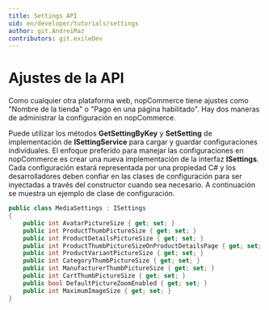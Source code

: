 ```yaml
---
title: Settings API
uid: en/developer/tutorials/settings
author: git.AndreiMaz
contributors: git.exileDev
---
```


# Ajustes de la API

Como cualquier otra plataforma web, nopCommerce tiene ajustes como "Nombre de la tienda" o "Pago en una página habilitado". Hay dos maneras de administrar la configuración en nopCommerce.

Puede utilizar los métodos **GetSettingByKey** y **SetSetting** de implementación de **ISettingService** para cargar y guardar configuraciones individuales. El enfoque preferido para manejar las configuraciones en nopCommerce es crear una nueva implementación de la interfaz **ISettings**. Cada configuración estará representada por una propiedad C# y los desarrolladores deben confiar en las clases de configuración para ser inyectadas a través del constructor cuando sea necesario. A continuación se muestra un ejemplo de clase de configuración.

```csharp
public class MediaSettings : ISettings
{
    public int AvatarPictureSize { get; set; }
    public int ProductThumbPictureSize { get; set; }
    public int ProductDetailsPictureSize { get; set; }
    public int ProductThumbPictureSizeOnProductDetailsPage { get; set; }
    public int ProductVariantPictureSize { get; set; }
    public int CategoryThumbPictureSize { get; set; }
    public int ManufacturerThumbPictureSize { get; set; }
    public int CartThumbPictureSize { get; set; }
    public bool DefaultPictureZoomEnabled { get; set; }
    public int MaximumImageSize { get; set; }
}
```

